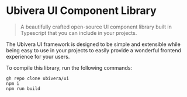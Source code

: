 # Ubivera UI Component Library

> A beautifully crafted open-source UI component library built in Typescript that you can include in your projects.

The Ubivera UI framework is designed to be simple and extensible while being easy to use in your projects to easily
provide a wonderful frontend experience for your users.

To compile this library, run the following commands:
```
gh repo clone ubivera/ui
npm i
npm run build
```